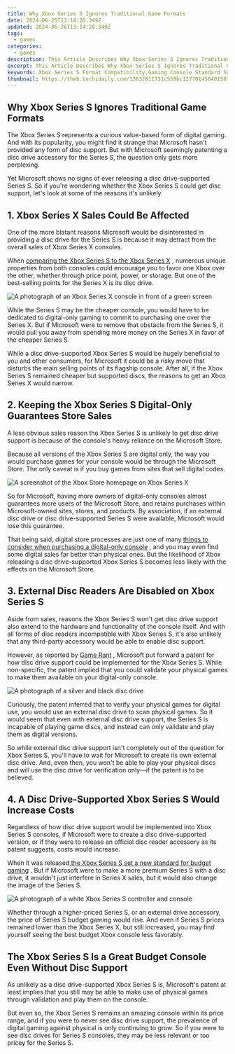 ```yaml
---
title: Why Xbox Series S Ignores Traditional Game Formats
date: 2024-06-25T13:14:28.349Z
updated: 2024-06-26T13:14:28.349Z
tags:
  - games
categories:
  - games
description: This Article Describes Why Xbox Series S Ignores Traditional Game Formats
excerpt: This Article Describes Why Xbox Series S Ignores Traditional Game Formats
keywords: Xbox Series S Format Compatibility,Gaming Console Standard Support,Xbox Series S Game Compatibility Issues,Next-Gen Consoles and Old Games,Xbox Console Upgrade Impact on Legacy Gaming,Traditional Gaming Formats vs Next-Gen Xbox Platforms,How to Play Old Games on Xbox Series S
thumbnail: https://thmb.techidaily.com/13632811731c559bc127701456401507af159186a9de22e1aa59a5e7f9127b24.jpg
---
```


## Why Xbox Series S Ignores Traditional Game Formats

 The Xbox Series S represents a curious value-based form of digital gaming. And with its popularity, you might find it strange that Microsoft hasn't provided any form of disc support. But with Microsoft seemingly patenting a disc drive accessory for the Series S, the question only gets more perplexing.

 Yet Microsoft shows no signs of ever releasing a disc drive-supported Series S. So if you're wondering whether the Xbox Series S could get disc support, let's look at some of the reasons it's unlikely.

## 1\. Xbox Series X Sales Could Be Affected

 One of the more blatant reasons Microsoft would be disinterested in providing a disc drive for the Series S is because it may detract from the overall sales of Xbox Series X consoles.

 When [comparing the Xbox Series S to the Xbox Series X](https://www.makeuseof.com/xbox-series-x-vs-xbox-series-s-which-should-you-buy/) , numerous unique properties from both consoles could encourage you to favor one Xbox over the other, whether through price point, power, or storage. But one of the best-selling points for the Series X is its disc drive.

![A photograph of an Xbox Series X console in front of a green screen](https://static1.makeuseofimages.com/wordpress/wp-content/uploads/2023/08/xsx.jpg)

 While the Series S may be the cheaper console, you would have to be dedicated to digital-only gaming to commit to purchasing one over the Series X. But if Microsoft were to remove that obstacle from the Series S, it would pull you away from spending more money on the Series X in favor of the cheaper Series S.

 While a disc drive-supported Xbox Series S would be hugely beneficial to you and other consumers, for Microsoft it could be a risky move that disturbs the main selling points of its flagship console. After all, if the Xbox Series S remained cheaper but supported discs, the reasons to get an Xbox Series X would narrow.

## 2\. Keeping the Xbox Series S Digital-Only Guarantees Store Sales

 A less obvious sales reason the Xbox Series S is unlikely to get disc drive support is because of the console's heavy reliance on the Microsoft Store.

 Because all versions of the Xbox Series S are digital only, the way you would purchase games for your console would be through the Microsoft Store. The only caveat is if you buy games from sites that sell digital codes.

![A screenshot of the Xbox Store homepage on Xbox Series X](https://static1.makeuseofimages.com/wordpress/wp-content/uploads/2023/08/xbox-store.jpg)

 So for Microsoft, having more owners of digital-only consoles almost guarantees more users of the Microsoft Store, and retains purchases within Microsoft-owned sites, stores, and products. By association, if an external disc drive or disc drive-supported Series S were available, Microsoft would lose this guarantee.

 That being said, digital store processes are just one of many [things to consider when purchasing a digital-only console](https://www.makeuseof.com/buying-tips-digital-only-console/) , and you may even find some digital sales far better than physical ones. But the likelihood of Xbox releasing a disc drive-supported Xbox Series S becomes less likely with the effects on the Microsoft Store.

## 3\. External Disc Readers Are Disabled on Xbox Series S

 Aside from sales, reasons the Xbox Series S won't get disc drive support also extend to the hardware and functionality of the console itself. And with all forms of disc readers incompatible with Xbox Series S, it's also unlikely that any third-party accessory would be able to enable disc support.

 However, as reported by [Game Rant](https://gamerant.com/microsoft-patent-xbox-physical-games-digital-verification/) , Microsoft put forward a patent for how disc drive support could be implemented for the Xbox Series S. While non-specific, the patent implied that you could validate your physical games to make them available on your digital-only console.

![A photograph of a silver and black disc drive](https://static1.makeuseofimages.com/wordpress/wp-content/uploads/2023/08/disc.jpg)

 Curiously, the patent inferred that to verify your physical games for digital use, you would use an external disc drive to scan physical games. So it would seem that even with external disc drive support, the Series S is incapable of playing game discs, and instead can only validate and play them as digital versions.

 So while external disc drive support isn't completely out of the question for Xbox Series S, you'll have to wait for Microsoft to create its own external disc drive. And, even then, you won't be able to play your physical discs and will use the disc drive for verification only—if the patent is to be believed.

## 4\. A Disc Drive-Supported Xbox Series S Would Increase Costs

 Regardless of how disc drive support would be implemented into Xbox Series S consoles, if Microsoft were to create a disc drive-supported version, or if they were to release an official disc reader accessory as its patent suggests, costs would increase.

 When it was released,[the Xbox Series S set a new standard for budget gaming](https://www.makeuseof.com/how-the-xbox-series-s-set-a-new-standard-for-budget-consoles/) . But if Microsoft were to make a more premium Series S with a disc drive, it wouldn't just interfere in Series X sales, but it would also change the image of the Series S.

![A photograph of a white Xbox Series S controller and console](https://static1.makeuseofimages.com/wordpress/wp-content/uploads/2023/08/kamil-s-supabuuk7f4-unsplash-1-1.jpg)

 Whether through a higher-priced Series S, or an external drive accessory, the price of Series S budget gaming would rise. And even if Series S prices remained lower than the Xbox Series X, but still increased, you may find yourself seeing the best budget Xbox console less favorably.

## The Xbox Series S Is a Great Budget Console Even Without Disc Support

 As unlikely as a disc drive-supported Xbox Series S is, Microsoft's patent at least implies that you still may be able to make use of physical games through validation and play them on the console.

 But even so, the Xbox Series S remains an amazing console within its price range, and if you were to never see disc drive support, the prevalence of digital gaming against physical is only continuing to grow. So if you were to see disc drives for Series S consoles, they may be less relevant or too pricey for the Series S.


<ins class="adsbygoogle"
     style="display:block"
     data-ad-format="autorelaxed"
     data-ad-client="ca-pub-7571918770474297"
     data-ad-slot="1223367746"></ins>



<ins class="adsbygoogle"
     style="display:block"
     data-ad-client="ca-pub-7571918770474297"
     data-ad-slot="8358498916"
     data-ad-format="auto"
     data-full-width-responsive="true"></ins>


